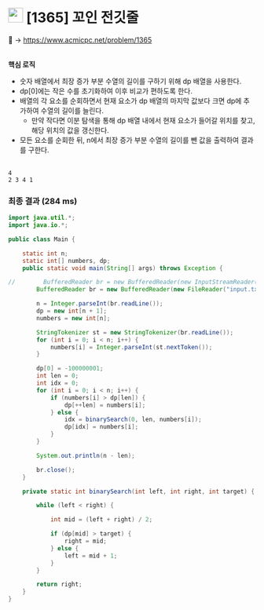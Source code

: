# <img src="https://d2gd6pc034wcta.cloudfront.net/tier/14.svg" width="30"> [1365] 꼬인 전깃줄

📌 → https://www.acmicpc.net/problem/1365 <br/><br/>

**핵심 로직**

- 숫자 배열에서 최장 증가 부분 수열의 길이를 구하기 위해 dp 배열을 사용한다.
- dp[0]에는 작은 수를 초기화하여 이후 비교가 편하도록 한다.
- 배열의 각 요소를 순회하면서 현재 요소가 dp 배열의 마지막 값보다 크면 dp에 추가하여 수열의 길이를 늘린다.
    - 만약 작다면 이분 탐색을 통해 dp 배열 내에서 현재 요소가 들어갈 위치를 찾고, 해당 위치의 값을 갱신한다.
- 모든 요소를 순회한 뒤, n에서 최장 증가 부분 수열의 길이를 뺀 값을 출력하여 결과를 구한다. <br/><br/>

```
4
2 3 4 1
```

### 최종 결과 (284 ms)

```java
import java.util.*;
import java.io.*;

public class Main {

    static int n;
    static int[] numbers, dp;
    public static void main(String[] args) throws Exception {

//        BufferedReader br = new BufferedReader(new InputStreamReader(System.in));
        BufferedReader br = new BufferedReader(new FileReader("input.txt"));

        n = Integer.parseInt(br.readLine());
        dp = new int[n + 1];
        numbers = new int[n];

        StringTokenizer st = new StringTokenizer(br.readLine());
        for (int i = 0; i < n; i++) {
            numbers[i] = Integer.parseInt(st.nextToken());
        }

        dp[0] = -100000001;
        int len = 0;
        int idx = 0;
        for (int i = 0; i < n; i++) {
            if (numbers[i] > dp[len]) {
                dp[++len] = numbers[i];
            } else {
                idx = binarySearch(0, len, numbers[i]);
                dp[idx] = numbers[i];
            }
        }

        System.out.println(n - len);

        br.close();
    }

    private static int binarySearch(int left, int right, int target) {

        while (left < right) {

            int mid = (left + right) / 2;

            if (dp[mid] > target) {
                right = mid;
            } else {
                left = mid + 1;
            }
        }

        return right;
    }
}

```
